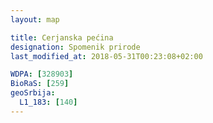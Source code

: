```yaml
---
layout: map

title: Cerjanska pećina
designation: Spomenik prirode
last_modified_at: 2018-05-31T00:23:08+02:00

WDPA: [328903]
BioRaS: [259]
geoSrbija:
  L1_183: [140]
---
```

